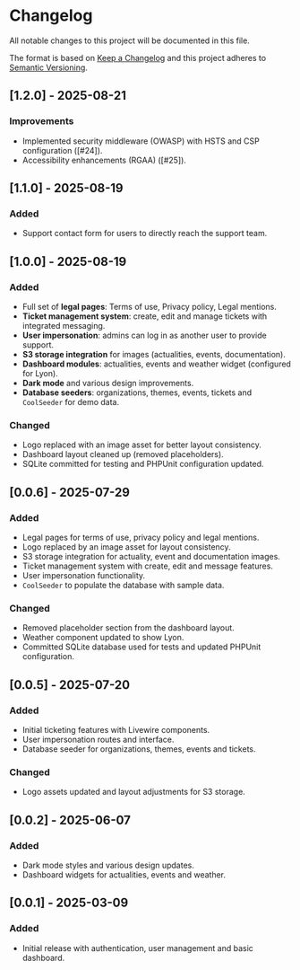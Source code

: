 # Changelog

All notable changes to this project will be documented in this file.

The format is based on [Keep a Changelog](https://keepachangelog.com/en/1.0.0/) and this project adheres to [Semantic Versioning](https://semver.org/).

## [1.2.0] - 2025-08-21
### Improvements
- Implemented security middleware (OWASP) with HSTS and CSP configuration ([#24]).
- Accessibility enhancements (RGAA) ([#25]).


## [1.1.0] - 2025-08-19
### Added
- Support contact form for users to directly reach the support team.

## [1.0.0] - 2025-08-19
### Added
- Full set of **legal pages**: Terms of use, Privacy policy, Legal mentions.
- **Ticket management system**: create, edit and manage tickets with integrated messaging.
- **User impersonation**: admins can log in as another user to provide support.
- **S3 storage integration** for images (actualities, events, documentation).
- **Dashboard modules**: actualities, events and weather widget (configured for Lyon).
- **Dark mode** and various design improvements.
- **Database seeders**: organizations, themes, events, tickets and `CoolSeeder` for demo data.
### Changed
- Logo replaced with an image asset for better layout consistency.
- Dashboard layout cleaned up (removed placeholders).
- SQLite committed for testing and PHPUnit configuration updated.

## [0.0.6] - 2025-07-29
### Added
- Legal pages for terms of use, privacy policy and legal mentions.
- Logo replaced by an image asset for layout consistency.
- S3 storage integration for actuality, event and documentation images.
- Ticket management system with create, edit and message features.
- User impersonation functionality.
- `CoolSeeder` to populate the database with sample data.
### Changed
- Removed placeholder section from the dashboard layout.
- Weather component updated to show Lyon.
- Committed SQLite database used for tests and updated PHPUnit configuration.

## [0.0.5] - 2025-07-20
### Added
- Initial ticketing features with Livewire components.
- User impersonation routes and interface.
- Database seeder for organizations, themes, events and tickets.
### Changed
- Logo assets updated and layout adjustments for S3 storage.

## [0.0.2] - 2025-06-07
### Added
- Dark mode styles and various design updates.
- Dashboard widgets for actualities, events and weather.

## [0.0.1] - 2025-03-09
### Added
- Initial release with authentication, user management and basic dashboard.
